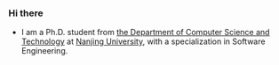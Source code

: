 ### Hi there

- I am a Ph.D. student from [the Department of Computer Science and Technology](https://cs.nju.edu.cn/main.htm) at [Nanjing University](https://njunju.nju.edu.cn/EN/main.htm), with a specialization in Software Engineering.

